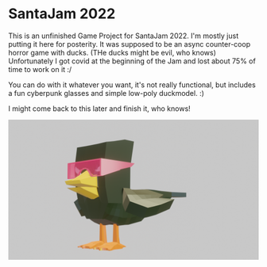 # SantaJam 2022

This is an unfinished Game Project for SantaJam 2022. I'm mostly just putting it here for posterity. It was supposed to be an async counter-coop horror game with ducks. (THe ducks might be evil, who knows) Unfortunately I got covid at the beginning of the Jam and lost about 75% of time to work on it :/

You can do with it whatever you want, it's not really functional, but includes a fun cyberpunk glasses and simple low-poly duckmodel. :) 

I might come back to this later and finish it, who knows!

![a duck with cyberpunk glasses](./cyberduck.png)
